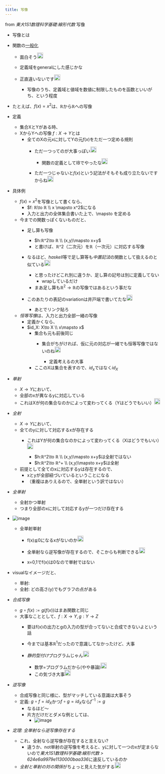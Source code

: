 ```yaml
---
title: 写像
---
```


from *東大1S1数理科学基礎:線形代数*
写像

* 写像とは

* 関数の[一般化](%E4%B8%80%E8%88%AC%E5%8C%96.md)
  
  * 面白そう<img src='https://scrapbox.io/api/pages/blu3mo-public/blu3mo/icon' alt='blu3mo.icon' height="19.5"/>
  * 定義域をgeneralにした感じかな
  * 正直違いないです<img src='https://scrapbox.io/api/pages/blu3mo-public/takker/icon' alt='takker.icon' height="19.5"/>

    * 写像のうち、定義域と値域を数値に制限したものを函数といいがち、という程度
* たとえば、$f(x)=x^2$は、$ℝ$から$ℝ$への写像

* 定義
  
  * 集合XとYがある時、
  * XからYへの写像 $f:X→Y$とは
    * 全てのXの元$x$に対してYの元$f(x)$をただ一つ定める規則
      * ただ一つってのが大事っぽい<img src='https://scrapbox.io/api/pages/blu3mo-public/blu3mo/icon' alt='blu3mo.icon' height="19.5"/>

        * 関数の定義としてIBでやったな<img src='https://scrapbox.io/api/pages/blu3mo-public/blu3mo/icon' alt='blu3mo.icon' height="19.5"/>
      * ただ一つじゃないと$f(x)$という記法がそもそも成り立たないですからね<img src='https://scrapbox.io/api/pages/blu3mo-public/takker/icon' alt='takker.icon' height="19.5"/>
* 具体例
  
  * $f(x)=x^2$を写像として書くなら、
    * $f: ℝ\to ℝ \\ x \mapsto x^2$になる
    * 入力と出力の全体集合書いた上で、\mapsto を定める
  * 今までの関数っぽくないものだと、
    * 足し算も写像
      * $h:ℝ^2\to ℝ \\ (x,y)\mapsto x+y$
      * と書けば、ℝ^2（二次元）をℝ（一次元）に対応する写像
    * なるほど、*haskell*等で足し算等も*中置記法*の関数として扱えるのと似ている<img src='https://scrapbox.io/api/pages/blu3mo-public/blu3mo/icon' alt='blu3mo.icon' height="19.5"/>

      * と思ったけどこれ別に違うか、足し算の記号は別に定義してない
        * wrapしているだけ
      * まあ足し算も$ℝ^2\to ℝ$の写像ではあるという事だな
    * このあたりの表記のvariationは井戸端で書いてたな<img src='https://scrapbox.io/api/pages/blu3mo-public/takker/icon' alt='takker.icon' height="19.5"/>

      * あとでリンク貼ろ
  * *恒等写像*は、入力と出力全部一緒の写像
    * 定義かくなら、
    * $id_X: X\to X \\ x\mapsto x$
      * 集合も元も前後同じ
        * 集合がちがければ、仮に元の対応が一緒でも恒等写像ではないのね<img src='https://scrapbox.io/api/pages/blu3mo-public/blu3mo/icon' alt='blu3mo.icon' height="19.5"/>

          * 定義考えるの大事
      * ここのXは集合を表すので、$id_x$ではなく$id_X$
* *単射*
  
  * $X\to Y$において、
  * 全部のxが異なるyに対応している
  * これはXが何の集合なのかによって変わってくる（Yはどうでもいい）<img src='https://scrapbox.io/api/pages/blu3mo-public/blu3mo/icon' alt='blu3mo.icon' height="19.5"/>
* *全射*
  
  * $X\to Y$において、
  * 全てのyに対して対応するxが存在する
    * これはYが何の集合なのかによって変わってくる（Xはどうでもいい）<img src='https://scrapbox.io/api/pages/blu3mo-public/blu3mo/icon' alt='blu3mo.icon' height="19.5"/>

      * $h:ℝ^2\to ℝ \\ (x,y)\mapsto x+y$は全射ではない
      * $h:ℝ^2\to ℝ^+ \\ (x,y)\mapsto x+y$は全射
  * 前提として全てのxに対応するyは存在するので、
    * xとyが全部紐づいているということになる
    * （重複はありえるので、全単射という訳ではない）
* *全単射*
  
  * 全射かつ単射
  * つまり全部のxに対して対応するyが一つだけ存在する
* ![image](https://gyazo.com/7478807aba516053c9e0b3a19fa598d1/thumb/1000)
  
  * 全単射単射
    * f(x)≦0になるxがないのか<img src='https://scrapbox.io/api/pages/blu3mo-public/blu3mo/icon' alt='blu3mo.icon' height="19.5"/>
    
    * 全単射なら逆写像が存在するので、そこからも判断できる<img src='https://scrapbox.io/api/pages/blu3mo-public/takker/icon' alt='takker.icon' height="19.5"/>
    
    * x=0,1でf(x)は0なので単射ではない

* visualなイメージだと、
  
  * 単射:
  * 全射: どの高さ(y)でもグラフの点がある
* *合成写像*
  
  * $g\circ f(x):=g(f(x))$はまあ関数と同じ
  * 大事なこととして、$f: X\to Y, g: Y\to Z$
    * 要はf(x)の出力とgの入力の型が合ってないと合成できないよという話
    * 今までは基本$ℝ^1$だったので意識してなかったけど、大事
    * *静的型付け*プログラムじゃん<img src='https://scrapbox.io/api/pages/blu3mo-public/blu3mo/icon' alt='blu3mo.icon' height="19.5"/>

      * 数学=プログラムだから(やや暴論)<img src='https://scrapbox.io/api/pages/blu3mo-public/takker/icon' alt='takker.icon' height="19.5"/>
      * この気づき大事<img src='https://scrapbox.io/api/pages/blu3mo-public/takker/icon' alt='takker.icon' height="19.5"/>
* *逆写像*
  
  * 合成写像と同じ様に、型がマッチしている意識は大事そう
  * 定義: $g\circ f = id_X$かつ$f\circ g = id_X$なら$f^{-1}:=g$
    * なるほど〜
    * 片方だけだとダメな例としては、
      * ![image](https://gyazo.com/c9f8907c9e688b6b719a17ce6ef6fc65/thumb/1000)
* *定理: 全単射なら逆写像存在する*
  
  * これ、全射なら逆写像が存在すると言えない?
    * 違うか、not単射の逆写像を考えると、yに対して一つのxが定まらないので*東大1S1数理科学基礎:線形代数 > 624e6a9979e1130000baa336*に違反しているのか
  * *全射と単射の対の関係*がちょっと見えた気がする<img src='https://scrapbox.io/api/pages/blu3mo-public/blu3mo/icon' alt='blu3mo.icon' height="19.5"/>
